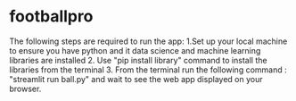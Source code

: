 # footballpro

The following steps are required to run the app:
1.Set up your local machine to ensure you have python and it data science and machine learning libraries are installed
2. Use "pip install library" command to install the libraries from the terminal
3. From the terminal run the following command : "streamlit run ball.py" and wait to see the web app displayed on your browser.

